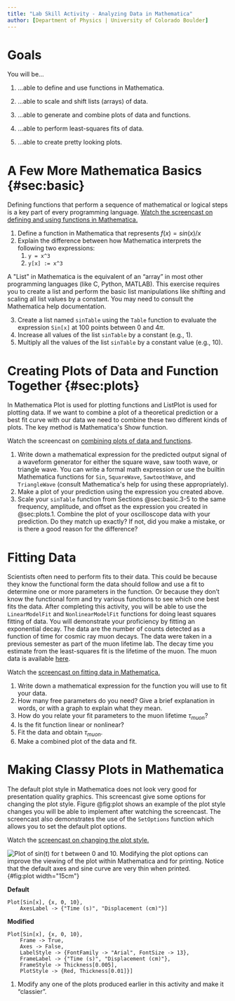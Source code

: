 ```yaml
---
title: "Lab Skill Activity - Analyzing Data in Mathematica"
author: [Department of Physics | University of Colorado Boulder]
---
```


# Goals

You will be…

1. …able to define and use functions in Mathematica.

2. …able to scale and shift lists (arrays) of data.

3. …able to generate and combine plots of data and functions.

4. …able to perform least-squares fits of data.

5.    …able to create pretty looking plots.

# A Few More Mathematica Basics {#sec:basic}

Defining functions that perform a sequence of mathematical or logical steps is a key part of every programming language. [Watch the screencast on defining and using functions in Mathematica.](https://tinyurl.com/54n854z5)

1. Define a function in Mathematica that represents $f(x) = sin(x)/x$
2. Explain the difference between how Mathematica interprets the following two expressions:
   1. `y = x^3`
   2. `y[x] := x^3`

A "List" in Mathematica is the equivalent of an “array” in most other programming languages (like C, Python, MATLAB). This exercise requires you to create a list and perform the basic list manipulations like shifting and scaling all list values by a constant. You may need to consult the Mathematica help documentation.

3. Create a list named `sinTable` using the `Table` function to evaluate the expression `Sin[x]` at
   100 points between $0$ and $4\pi$.
4. Increase all values of the list `sinTable` by a constant (e.g., 1).
5. Multiply all the values of the list `sinTable` by a constant value (e.g., 10).

# Creating Plots of Data and Function Together {#sec:plots}

In Mathematica Plot is used for plotting functions and ListPlot is used for plotting data. If we want to combine a plot of a theoretical prediction or a best fit curve with our data we need to combine these two different kinds of plots. The key method is Mathematica's Show function.

Watch the screencast on [combining plots of data and functions](https://tinyurl.com/bdhebupv).

1. Write down a mathematical expression for the predicted output signal of a waveform generator for either the square wave, saw tooth wave, or triangle wave. You can write a formal math expression or use the builtin Mathematica functions for `Sin`, `SquareWave`, `SawtoothWave`, and `TriangleWave` (consult Mathematica's help for using these appropriately).
2. Make a plot of your prediction using the expression you created above.
3. Scale your `sinTable` function from Sections @sec:basic\.3-5 to the same frequency, amplitude, and offset as the expression you created in @sec:plots\.1. Combine the plot of your oscilloscope data with your prediction. Do they match up exactly? If not, did you make a mistake, or is there a good reason for the difference?

# Fitting Data

Scientists often need to perform fits to their data. This could be because they know the functional form the data should follow and use a fit to determine one or more parameters in the function. Or because they don’t know the functional form and try various functions to see which one best fits the data. After completing this activity, you will be able to use the `LinearModelFit` and `NonlinearModelFit` functions for doing least squares fitting of data. You will demonstrate your proficiency by fitting an exponential decay. The data are the number of counts detected as a function of time for cosmic ray muon decays. The data were taken in a previous semester as part of the muon lifetime lab. The decay time you estimate from the least-squares fit is the lifetime of the muon. The muon data is available [here](../resources/mathematica-resources/Muon_lifetime_data.csv).

Watch the [screencast on fitting data in Mathematica.](https://tinyurl.com/ynudcc4t)

1. Write down a mathematical expression for the function you will use to fit your data.
2. How many free parameters do you need? Give a brief explanation in words, or with a graph to explain what they mean.
3. How do you relate your fit parameters to the muon lifetime $\tau_{muon}$?
4. Is the fit function linear or nonlinear?
5. Fit the data and obtain $\tau_{muon}$.
6. Make a combined plot of the data and fit.

# Making Classy Plots in Mathematica

The default plot style in Mathematica does not look very good for presentation quality graphics. This screencast give some options for changing the plot style. Figure @fig:plot shows an example of the plot style changes you will be able to implement after watching the screencast. The screencast also demonstrates the use of the `SetOptions` function which allows you to set the default plot options.

Watch the [screencast on changing the plot style.](https://tinyurl.com/y4hxvmjn)

![Plot of $sin(t)$ for $t$ between $0$ and $10$. Modifying the plot options can improve the viewing of the plot within Mathematica and for printing. Notice that the default axes and sine curve are very thin when printed.](../resources/lsa2fig/plot.png){#fig:plot width="15cm"}

**Default**

```
Plot[Sin[x], {x, 0, 10}, 
	AxesLabel -> {"Time (s)", "Displacement (cm)"}]
```
**Modified**

```
Plot[Sin[x], {x, 0, 10},
	Frame -> True,
	Axes -> False,
	LabelStyle -> {FontFamily -> "Arial", FontSize -> 13},
	FrameLabel -> {"Time (s)", "Displacement (cm)"},
	FrameStyle -> Thickness[0.005],
	PlotStyle -> {Red, Thickness[0.01]}]
```

1. Modify any one of the plots produced earlier in this activity and make it “classier”.
